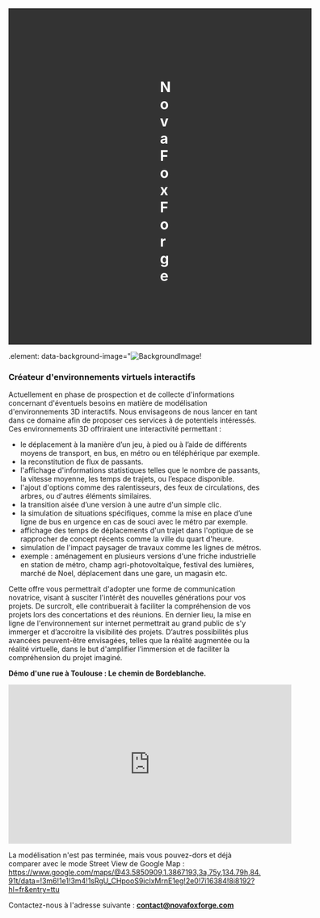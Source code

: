 <div style="background-color: #333; color: white; padding-top: 100px; padding-bottom: 100px; padding-left: 300px; padding-right: 300px; text-align: center;">

# Nova Fox Forge

</div>

.element: data-background-image="![BackgroundImage!](/Assets/Images/GradiantBlackWhite.jpg"Background")

 
### Créateur d'environnements virtuels interactifs

Actuellement en phase de prospection et de collecte d'informations concernant d'éventuels besoins en matière de modélisation d'environnements 3D interactifs.
Nous envisageons de nous lancer en tant dans ce domaine afin de proposer ces services à de potentiels intéressés.
Ces environnements 3D offriraient une interactivité permettant :
- le déplacement à la manière d’un jeu, à pied ou à l’aide de différents moyens de transport, en bus, en métro ou en téléphérique par exemple.
- la reconstitution de flux de passants.
- l'affichage d'informations statistiques telles que le nombre de passants, la vitesse moyenne, les temps de trajets, ou l’espace disponible.
- l'ajout d'options comme des ralentisseurs, des feux de circulations, des arbres, ou d'autres éléments similaires.
- la transition aisée d’une version à une autre d'un simple clic.
- la simulation de situations spécifiques, comme la mise en place d’une ligne de bus en urgence en cas de souci avec le métro par exemple.
- affichage des temps de déplacements d'un trajet dans l'optique de se rapprocher de concept récents comme la ville du quart d'heure.
- simulation de l'impact paysager de travaux comme les lignes de métros.
- exemple : aménagement en plusieurs versions d'une friche industrielle en station de métro, champ agri-photovoltaïque, festival des lumières, marché de Noel, déplacement dans une gare, un magasin etc.

Cette offre vous permettrait d'adopter une forme de communication novatrice, visant à susciter l'intérêt des nouvelles générations pour vos projets.
De surcroît, elle contribuerait à faciliter la compréhension de vos projets lors des concertations et des réunions.
En dernier lieu, la mise en ligne de l'environnement sur internet permettrait au grand public de s'y immerger et d’accroitre la visibilité des projets.
D’autres possibilités plus avancées peuvent-être envisagées, telles que la réalité augmentée ou la réalité virtuelle, dans le but d'amplifier l’immersion et de faciliter la compréhension du projet imaginé.
  
**Démo d'une rue à Toulouse : Le chemin de Bordeblanche.**
  
<iframe width="560" height="315" src="https://www.youtube.com/embed/UpyYIodLcPE?si=YIFNjIVEpaV5G7qI" title="YouTube video player" frameborder="0" allow="accelerometer; autoplay; clipboard-write; encrypted-media;     gyroscope; picture-in-picture; web-share" allowfullscreen></iframe>
  
La modélisation n'est pas terminée, mais vous pouvez-dors et déjà comparer avec le mode Street View de Google Map : 
https://www.google.com/maps/@43.5850909,1.3867193,3a,75y,134.79h,84.91t/data=!3m6!1e1!3m4!1sRgU_CHpooS9icIxMrnE1eg!2e0!7i16384!8i8192?hl=fr&entry=ttu
  
Contactez-nous à l'adresse suivante : **contact@novafoxforge.com**

